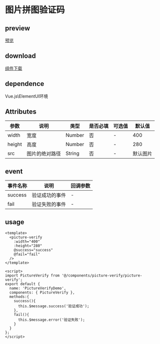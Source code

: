 # 图片拼图验证码
## preview
[预览](./index.html#/demo/picture-verify-demo)
## download
[组件下载](./components/picture-verify.zip)
## dependence
Vue.js\ElementUI环境

## Attributes
| 参数 |	说明 |类型 |是否必填 | 可选值	| 默认值 |
| ---- | ---- |---- | ---- | ----   |----  | 
| width | 宽度 | Number | 否 | - | 400  | 
| height | 高度 | Number | 否 | - | 280  | 
| src | 图片的绝对路径 | String | 否 | - | 默认图片  | 
## event
| 事件名称 |	说明 |回调参数 |
| ---- | ---- |---- |
| success | 验证成功的事件 | - | 
| fail | 验证失败的事件 | - | 
## usage
```
<template>
  <picture-verify
    :width="400"
    :height="280"
    @success="success"
    @fail="fail"
  />
</template>

<script>
import PictureVerify from '@/components/picture-verify/picture-verify';
export default {
  name: 'PictureVerifyDemo',
  components: { PictureVerify },
  methods:{
    success(){
      this.$message.success('验证成功');
    },
    fail(){
      this.$message.error('验证失败');
    }
  }
};
</script>
```
